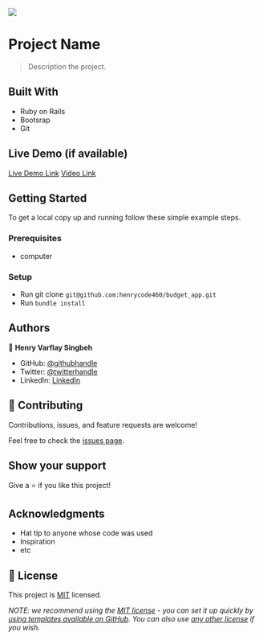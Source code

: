 ![](https://img.shields.io/badge/Microverse-blueviolet)

# Project Name

> Description the project.


## Built With

- Ruby on Rails
- Bootsrap
- Git 

## Live Demo (if available)

[Live Demo Link](https://transaction-system.herokuapp.com/)
[Video Link](https://drive.google.com/file/d/1ZX0I8D2X5_92c6FhslilAcMEr-82VggH/view?usp=share_link)


## Getting Started

To get a local copy up and running follow these simple example steps.

### Prerequisites
- computer

### Setup
- Run git clone `git@github.com:henrycode460/budget_app.git`
- Run `bundle install`


## Authors

👤 **Henry Varflay Singbeh**

- GitHub: [@githubhandle](https://github.com/henrycode460)
- Twitter: [@twitterhandle](https://www.linkedin.com/in/henry-varflay-singbeh)
- LinkedIn: [LinkedIn](https://twitter.com/code460 )


## 🤝 Contributing

Contributions, issues, and feature requests are welcome!

Feel free to check the [issues page](https://github.com/henrycode460/budget_app/issues).

## Show your support

Give a ⭐️ if you like this project!

## Acknowledgments

- Hat tip to anyone whose code was used
- Inspiration
- etc

## 📝 License

This project is [MIT](./LICENSE) licensed.

_NOTE: we recommend using the [MIT license](https://choosealicense.com/licenses/mit/) - you can set it up quickly by [using templates available on GitHub](https://docs.github.com/en/communities/setting-up-your-project-for-healthy-contributions/adding-a-license-to-a-repository). You can also use [any other license](https://choosealicense.com/licenses/) if you wish._
